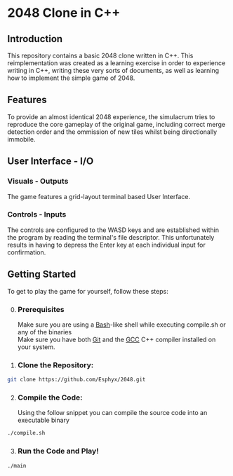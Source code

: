 # 2048 Clone in C++

## Introduction

This repository contains a basic 2048 clone written in C++. This reimplementation was created as a learning exercise in order to experience writing in C++, writing these very sorts of documents, as well as learning how to implement the simple game of 2048.

## Features

To provide an almost identical 2048 experience, the simulacrum tries to reproduce the core gameplay of the original game, including correct merge detection order and the ommission of new tiles whilst being directionally immobile.

## User Interface - I/O

### Visuals - Outputs

The game features a grid-layout terminal based User Interface.

### Controls - Inputs

The controls are configured to the WASD keys and are established within the program by reading the terminal's file descriptor. This unfortunately results in having to depress the Enter key at each individual input for confirmation.

## Getting Started

To get to play the game for yourself, follow these steps:

0. ### Prerequisites

   Make sure you are using a [Bash](https://www.gnu.org/software/bash/)-like shell while executing compile.sh or any of the binaries  
   Make sure you have both [Git](https://github.com/git-guides/install-git) and the [GCC](https://gcc.gnu.org/) C++ compiler installed on your system.

1. ### Clone the Repository:

```bash
git clone https://github.com/Esphyx/2048.git
```

2. ### Compile the Code:
   Using the follow snippet you can compile the source code into an executable binary

```bash
./compile.sh
```

3. ### Run the Code and Play!

```bash
./main
```
